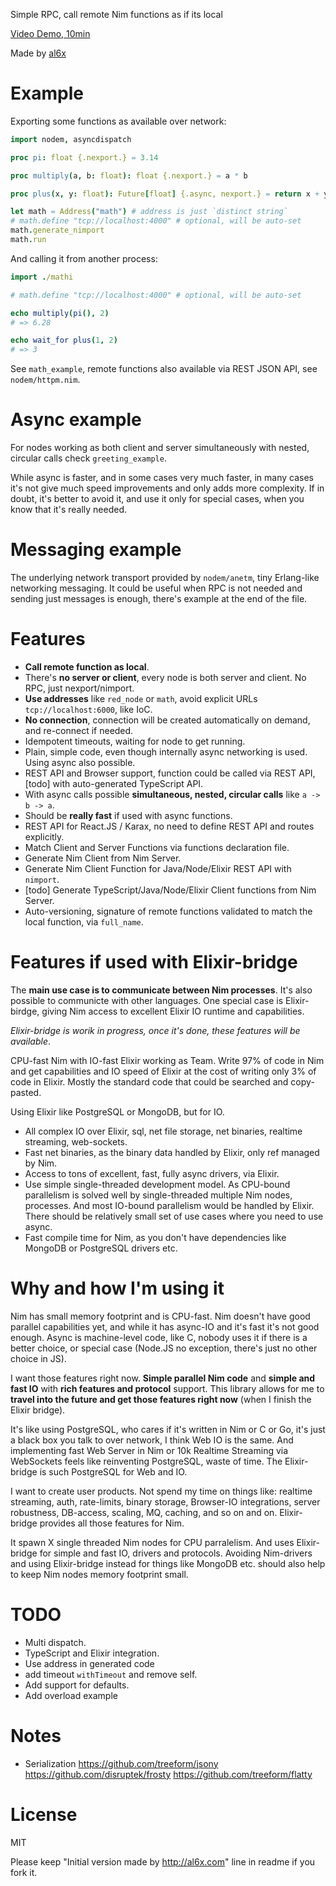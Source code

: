 Simple RPC, call remote Nim functions as if its local

[Video Demo, 10min](https://youtu.be/KUb15vva0vw)

Made by [al6x](http://al6x.com)

# Example

Exporting some functions as available over network:

```Nim
import nodem, asyncdispatch

proc pi: float {.nexport.} = 3.14

proc multiply(a, b: float): float {.nexport.} = a * b

proc plus(x, y: float): Future[float] {.async, nexport.} = return x + y

let math = Address("math") # address is just `distinct string`
# math.define "tcp://localhost:4000" # optional, will be auto-set
math.generate_nimport
math.run
```

And calling it from another process:

```Nim
import ./mathi

# math.define "tcp://localhost:4000" # optional, will be auto-set

echo multiply(pi(), 2)
# => 6.28

echo wait_for plus(1, 2)
# => 3
```

See `math_example`, remote functions also available via REST JSON API, see `nodem/httpm.nim`.

# Async example

For nodes working as both client and server simultaneously with nested, circular calls check `greeting_example`.

While async is faster, and in some cases very much faster, in many cases it's not give much speed improvements
and only adds more complexity. If in doubt, it's better to avoid it, and use it only for special cases,
when you know that it's really needed.

# Messaging example

The underlying network transport provided by `nodem/anetm`, tiny Erlang-like networking messaging. It could be
useful when RPC is not needed and sending just messages is enough, there's example at the end of the file.

# Features

- **Call remote function as local**.
- There's **no server or client**, every node is both server and client. No RPC, just nexport/nimport.
- **Use addresses** like `red_node` or `math`, avoid explicit URLs `tcp://localhost:6000`, like IoC.
- **No connection**, connection will be created automatically on demand, and re-connect if needed.
- Idempotent timeouts, waiting for node to get running.
- Plain, simple code, even though internally async networking is used. Using async also possible.
- REST API and Browser support, function could be called via REST API, [todo] with auto-generated TypeScript API.
- With async calls possible **simultaneous, nested, circular calls** like `a -> b -> a`.
- Should be **really fast** if used with async functions.
- REST API for React.JS / Karax, no need to define REST API and routes explicitly.
- Match Client and Server Functions via functions declaration file.
- Generate Nim Client from Nim Server.
- Generate Nim Client Function for Java/Node/Elixir REST API with `nimport`.
- [todo] Generate TypeScript/Java/Node/Elixir Client functions from Nim Server.
- Auto-versioning, signature of remote functions validated to match the local function, via `full_name`.

# Features if used with Elixir-bridge

The **main use case is to communicate between Nim processes**. It's also possible to communicte with other
languages. One special case is Elixir-birdge, giving Nim access to excellent Elixir IO runtime and capabilities.

*Elixir-bridge is worik in progress, once it's done, these features will be available*.

CPU-fast Nim with IO-fast Elixir working as Team. Write 97% of code in Nim and get capabilities and IO speed of
Elixir at the cost of writing only 3% of code in Elixir. Mostly the standard code that could be searched and
copy-pasted.

Using Elixir like PostgreSQL or MongoDB, but for IO.

- All complex IO over Elixir, sql, net file storage, net binaries, realtime streaming, web-sockets.
- Fast net binaries, as the binary data handled by Elixir, only ref managed by Nim.
- Access to tons of excellent, fast, fully async drivers, via Elixir.
- Use simple single-threaded development model. As CPU-bound parallelism is solved well by single-threaded multiple
  Nim nodes, processes. And most IO-bound parallelism would be handled by Elixir. There should be relatively
  small set of use cases where you need to use async.
- Fast compile time for Nim, as you don't have dependencies like MongoDB or PostgreSQL drivers etc.

# Why and how I'm using it

Nim has small memory footprint and is CPU-fast. Nim doesn't have good parallel capabilities yet, and while it
has async-IO and it's fast it's not good enough. Async is machine-level code, like C, nobody uses it if
there is a better choice, or special case (Node.JS no exception, there's just no other choice in JS).

I want those features right now. **Simple parallel Nim code** and **simple and fast IO** with
**rich features and protocol** support. This library allows for me to
**travel into the future and get those features right now** (when I finish the Elixir bridge).

It's like using PostgreSQL, who cares if it's written in Nim or C or Go, it's just a black box you talk to
over network, I think Web IO is the same. And implementing fast Web Server in Nim or 10k Realtime Streaming via
WebSockets feels like reinventing PostgreSQL, waste of time. The Elixir-bridge is such PostgreSQL for Web and IO.

I want to create user products. Not spend my time on things like: realtime streaming, auth, rate-limits,
binary storage, Browser-IO integrations, server robustness, DB-access, scaling, MQ, caching, and so on and on.
Elixir-bridge provides all those features for Nim.

It spawn X single threaded Nim nodes for CPU parralelism. And uses Elixir-bridge for simple and fast
IO, drivers and protocols. Avoiding Nim-drivers and using Elixir-bridge instead for things like MongoDB etc. should
also help to keep Nim nodes memory footprint small.

# TODO

- Multi dispatch.
- TypeScript and Elixir integration.
- Use address in generated code
- add timeout `withTimeout` and remove self.
- Add support for defaults.
- Add overload example


# Notes

- Serialization https://github.com/treeform/jsony https://github.com/disruptek/frosty
  https://github.com/treeform/flatty

# License

MIT

Please keep "Initial version made by http://al6x.com" line in readme if you fork it.